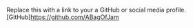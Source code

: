 Replace this with a link to your a GitHub or social media profile.
[GitHub]https://github.com/ABagOfJam
